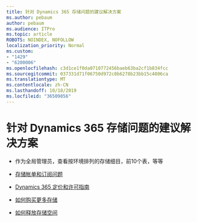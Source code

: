 ```yaml
---
title: 针对 Dynamics 365 存储问题的建议解决方案
ms.author: pebaum
author: pebaum
ms.audience: ITPro
ms.topic: article
ROBOTS: NOINDEX, NOFOLLOW
localization_priority: Normal
ms.custom:
- "1429"
- "6200006"
ms.openlocfilehash: c3d1ce1f0da0710772456baeb63ba2cf1b834fcc
ms.sourcegitcommit: 037331d71f06750d972c0b6278b23bb15c4806ca
ms.translationtype: MT
ms.contentlocale: zh-CN
ms.lasthandoff: 10/18/2019
ms.locfileid: "36509856"
---
```

# <a name="recommend-solutions-for-dynamics-365-storage-issues"></a>针对 Dynamics 365 存储问题的建议解决方案

* 作为全局管理员，查看按环境排列的存储细目，前10个表，等等

* [存储帐单和订阅问题](https://docs.microsoft.com/dynamics365/customer-engagement/admin/contact-information-microsoft-dynamics-365-online-billing-support)

* [Dynamics 365 定价和许可指南](https://dynamics.microsoft.com/pricing/)

* [如何购买更多存储](https://docs.microsoft.com/dynamics365/customer-engagement/admin/manage-storage#add-storage-to-dynamics-365-online)

* [如何释放存储空间](https://docs.microsoft.com/dynamics365/customer-engagement/admin/free-storage-space)
